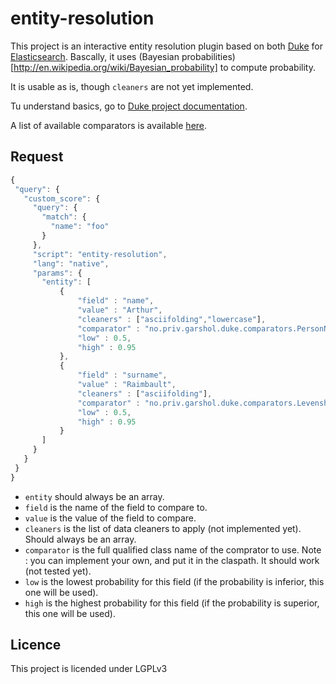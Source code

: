 entity-resolution
===================

This project is an interactive entity resolution plugin based on both [Duke](http://code.google.com/p/duke) for [Elasticsearch](http://www.elasticsearch.org). Bascally, it uses (Bayesian probabilities)[http://en.wikipedia.org/wiki/Bayesian_probability] to compute probability.

It is usable as is, though ```cleaners``` are not yet implemented.

Tu understand basics, go to [Duke project documentation](http://code.google.com/p/duke/wiki/XMLConfig).

A list of available comparators is available [here](http://code.google.com/p/duke/wiki/Comparator).

## Request
 ```javascript
{
  "query": {
    "custom_score": {
      "query": {
        "match": {
          "name": "foo"
        }
      },
      "script": "entity-resolution",
      "lang": "native",
      "params": {
        "entity": [
            {
                "field" : "name",
                "value" : "Arthur",
                "cleaners" : ["asciifolding","lowercase"],
                "comparator" : "no.priv.garshol.duke.comparators.PersonNameComparator",
                "low" : 0.5,
                "high" : 0.95
            },
            {
                "field" : "surname",
                "value" : "Raimbault",
                "cleaners" : ["asciifolding"],
                "comparator" : "no.priv.garshol.duke.comparators.Levenshtein",
                "low" : 0.5,
                "high" : 0.95
            }            
        ]
      }
    }
  }
}
```

* ```entity``` should always be an array.
* ```field``` is the name of the field to compare to.
* ```value``` is the value of the field to compare.
* ```cleaners``` is the list of data cleaners to apply (not implemented yet). Should always be an array.
* ```comparator``` is the full qualified class name of the comprator to use. Note : you can implement your own, and put it in the claspath. It should work (not tested yet).
* ```low``` is the lowest probability for this field (if the probability is inferior, this one will be used).
* ```high``` is the highest probability for this field (if the probability is superior, this one will be used).

## Licence 

This project is licended under LGPLv3
